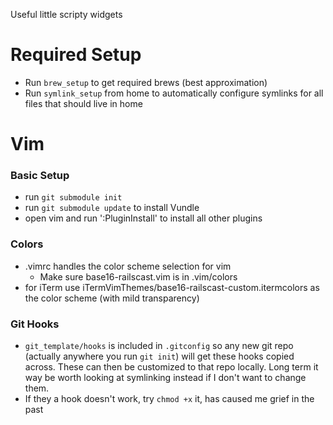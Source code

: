 Useful little scripty widgets

# Required Setup
- Run `brew_setup` to get required brews (best approximation)
- Run `symlink_setup` from home to automatically configure symlinks for all files that should live in home

# Vim
### Basic Setup
- run `git submodule init`
- run `git submodule update` to install Vundle
- open vim and run ':PluginInstall' to install all other plugins

### Colors
- .vimrc handles the color scheme selection for vim
  - Make sure base16-railscast.vim is in .vim/colors
- for iTerm use iTermVimThemes/base16-railscast-custom.itermcolors as the color scheme (with mild transparency)

### Git Hooks
- `git_template/hooks` is included in `.gitconfig` so any new git repo (actually anywhere you run `git init`) will get these hooks copied across. These can then be customized to that repo locally. Long term it way be worth looking at symlinking instead if I don't want to change them. 
- If they a hook doesn't work, try `chmod +x` it, has caused me grief in the past
